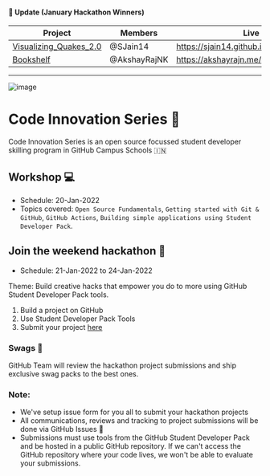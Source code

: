 #### 📣 Update (January Hackathon Winners)
| Project      | Members | Live Site URL
| ----------- | ----------- |---------|
| [Visualizing_Quakes_2.0](https://github.com/GitHub-Campus-Program-India/CIS/issues/91)      | @SJain14       | https://sjain14.github.io/Visualizing_Quakes_2.0/
| [Bookshelf](https://github.com/GitHub-Campus-Program-India/CIS/issues/90) | @AkshayRajNK | https://akshayrajn.me/

---
![image](https://user-images.githubusercontent.com/52326803/132934703-e8b7883f-1339-4ab9-9cc4-010103a1ca82.png)

# Code Innovation Series 🎉

Code Innovation Series is an open source focussed student developer skilling program in GitHub Campus Schools 🇮🇳 

## Workshop 💻
- Schedule: 20-Jan-2022
- Topics covered: `Open Source Fundamentals`, `Getting started with Git & GitHub`, `GitHub Actions`, `Building simple applications using Student Developer Pack`.


## Join the weekend hackathon 🚀
- Schedule: 21-Jan-2022 to 24-Jan-2022

Theme: Build creative hacks that empower you do to more using GitHub Student Developer Pack tools. 

1. Build a project on GitHub 
2. Use Student Developer Pack Tools 
3. Submit your project [here](https://github.com/GitHub-Campus-Program-India/September2021/issues/new/choose)

### Swags 🎁
GitHub Team will review the hackathon project submissions and ship exclusive swag packs to the best ones. 


### Note: 
- We've setup issue form for you all to submit your hackathon projects
- All communications, reviews and tracking to project submissions will be done via GitHub Issues 👀 
- Submissions must use tools from the GitHub Student Developer Pack and be hosted in a public GitHub repository. If we can't access the GitHub repository where your code lives, we won't be able to evaluate your submissions. 
